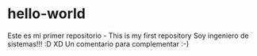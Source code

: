 # hello-world
Este es mi primer repositorio - This is my first repository
Soy ingeniero de sistemas!!! :D XD
Un comentario para complementar :-)
